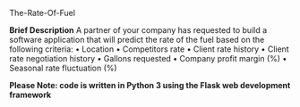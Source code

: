 The-Rate-Of-Fuel

**Brief Description**
A partner of your company has requested to build a software application that will predict the rate of the fuel based on the following criteria:
  •	Location
  •	Competitors rate
  •	Client rate history
  •	Client rate negotiation history
  •	Gallons requested
  •	Company profit margin (%)
  •	Seasonal rate fluctuation (%)

**Please Note: code is written in Python 3 using the Flask web development framework**
